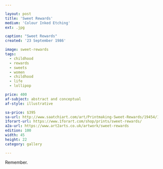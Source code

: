```yaml
---

layout: post
title: 'Sweet Rewards'
medium: 'Colour Inked Etching'
ext: .jpg

caption: "Sweet Rewards"
created: '23 September 1986'

image: sweet-rewards
tags:
  - childhood
  - rewards
  - sweets
  - women
  - childhood
  - life
  - lollipop

price: 400
af-subject: abstract and conceptual
af-style: illustrative

sa-price: $395
sa-url: http://www.saatchiart.com/art/Printmaking-Sweet-Rewards/19454/1608030/view
1forart-url: https://www.1forart.com/shop/prints/sweet-rewards/
a2a-url: https://www.art2arts.co.uk/artwork/sweet-rewards
edition: 100
width: 45
height: 22
category: gallery

---
```

Remember.
